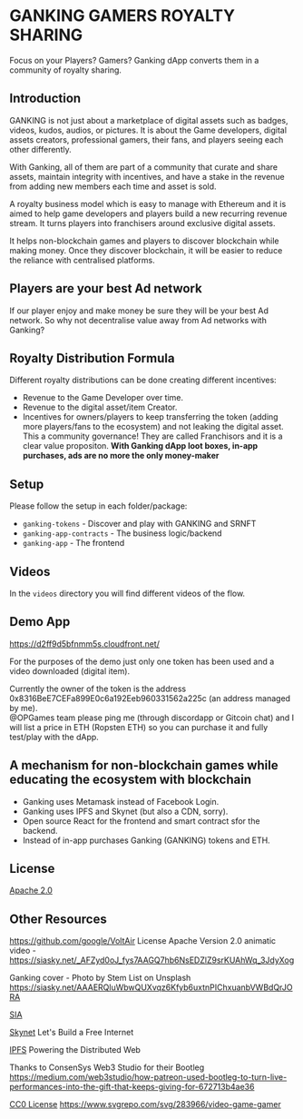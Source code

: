 # GANKING GAMERS ROYALTY SHARING

Focus on your Players? Gamers?
Ganking dApp converts them in a community of royalty sharing.

## Introduction

GANKING is not just about a marketplace of digital assets such as badges, videos, kudos, audios, or pictures.
It is about the Game developers, digital assets creators, professional gamers, their fans, and players seeing each other differently.

With Ganking, all of them are part of a community that curate and share assets, maintain integrity with incentives, and have a stake in the revenue from adding new members each time and asset is sold.

A royalty business model which is easy to manage with Ethereum and it is aimed to help game developers and players build a new recurring revenue stream.
It turns players into franchisers around exclusive digital assets.

It helps non-blockchain games and players to discover blockchain while making money.
Once they discover blockchain, it will be easier to reduce the reliance with centralised platforms.

## Players are your best Ad network

If our player enjoy and make money be sure they will be your best Ad network.
So why not decentralise value away from Ad networks with Ganking?


## Royalty Distribution Formula

Different royalty distributions can be done creating different incentives:
- Revenue to the Game Developer over time.
- Revenue to the digital asset/item Creator.
- Incentives for owners/players to keep transferring the token (adding more players/fans to the ecosystem) and not leaking the digital asset. This a community governance!
They are called Franchisors and it is a clear value propositon.
**With Ganking dApp loot boxes, in-app purchases, ads are no more the only money-maker**


## Setup

Please follow the setup in each folder/package:
- `ganking-tokens` - Discover and play with GANKING and SRNFT
- `ganking-app-contracts` - The business logic/backend
- `ganking-app` - The frontend


## Videos

In the `videos` directory you will find different videos of the flow.


## Demo App

https://d2ff9d5bfnmm5s.cloudfront.net/

For the purposes of the demo just only one token has been used and a video downloaded (digital item).

Currently the owner of the token is the address 0x8316BeE7CEFa899E0c6a192Eeb960331562a225c (an address managed by me).  
@OPGames team please ping me (through discordapp or Gitcoin chat) and I will list a price in ETH (Ropsten ETH) so you can purchase it and fully test/play with the dApp.


## A mechanism for non-blockchain games while educating the ecosystem with blockchain

- Ganking uses Metamask instead of Facebook Login.
- Ganking uses IPFS and Skynet (but also a CDN, sorry).
- Open source React for the frontend and smart contract sfor the backend.
- Instead of in-app purchases Ganking (GANKING) tokens and ETH.


## License

[Apache 2.0](LICENSE)


## Other Resources

https://github.com/google/VoltAir
License Apache Version 2.0
animatic video - https://siasky.net/_AFZyd0oJ_fys7AAGQ7hb6NsEDZlZ9srKUAhWq_3JdyXog

Ganking cover - Photo by Stem List on Unsplash
https://siasky.net/AAAERQluWbwQUXvqz6Kfyb6uxtnPIChxuanbVWBdQrJORA

[SIA](https://sia.tech/)

[Skynet](https://siasky.net/)
Let's Build a Free Internet


[IPFS](https://ipfs.io/)
Powering the Distributed Web

Thanks to ConsenSys Web3 Studio for their Bootleg 
https://medium.com/web3studio/how-patreon-used-bootleg-to-turn-live-performances-into-the-gift-that-keeps-giving-for-672713b4ae36

[CC0 License](https://creativecommons.org/publicdomain/zero/1.0)
https://www.svgrepo.com/svg/283966/video-game-gamer